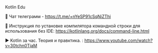 Kotlin Edu

💬 Чат телеграмм - https://t.me/+nYeSP91cSqNiZThi

📝 Инструкция по установке компилятора командной строки для использования без IDE: https://kotlinlang.org/docs/command-line.html

▶ Kotlin за час. Теория и правктика. : https://www.youtube.com/watch?v=30tchn0TjaM 
